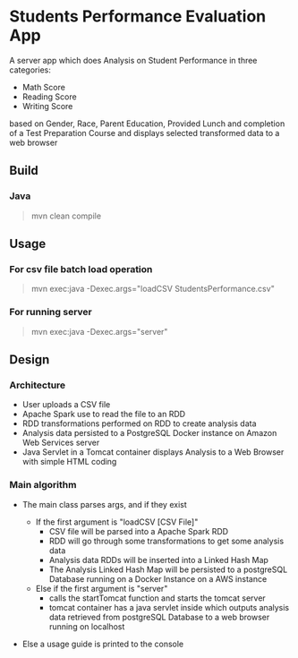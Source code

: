 # Students Performance Evaluation App
A server app which does Analysis on Student Performance in three categories: 
* Math Score
* Reading Score
* Writing Score



based on Gender, Race, Parent Education, Provided Lunch and completion of a Test Preparation Course 
and displays selected transformed data to a web browser

## Build
### Java
>mvn clean compile 

## Usage
### For csv file batch load operation
>mvn exec:java -Dexec.args="loadCSV StudentsPerformance.csv"

### For running server
>mvn exec:java -Dexec.args="server"

## Design
### Architecture
- User uploads a CSV file
- Apache Spark use to read the file to an RDD
- RDD transformations performed on RDD to create analysis data
- Analysis data persisted to a PostgreSQL Docker instance on Amazon Web Services server
- Java Servlet in a Tomcat container displays Analysis to a Web Browser with simple HTML coding

### Main algorithm
- The main class parses args, and if they exist
    - If the first argument is "loadCSV [CSV File]"
        - CSV file will be parsed into a Apache Spark RDD
        - RDD will go through some transformations to get some analysis data
        - Analysis data RDDs will be inserted into a Linked Hash Map
        - The Analysis Linked Hash Map will be persisted to a postgreSQL Database running on a Docker Instance on a AWS instance
    - Else if the first argument is "server"
        - calls the startTomcat function and starts the tomcat server
        - tomcat container has a java servlet inside which outputs analysis data retrieved from postgreSQL Database to a web browser running on localhost

- Else a usage guide is printed to the console